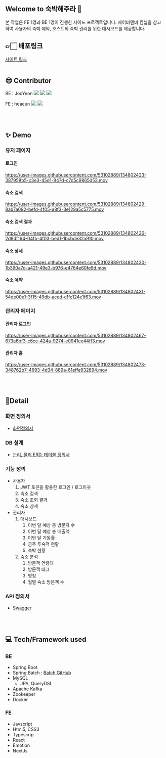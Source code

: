 
## Welcome to 숙박해주라 👋
본 작업은 FE 1명과 BE 1명이 진행한 사이드 프로젝트입니다. 에어비앤비 컨셉을 참고하여 사용자의 숙박 예약, 호스트의 숙박 관리를 위한 대시보드를 제공합니다. 
<br> 

## 👉🏻 배포링크
[사이트 링크](http://49.247.213.4:3000/)
<br><br>

## 😎 Contributor
BE : JooYeon
<a href="https://github.com/JooYeonPark" target="_blank"><img src="https://img.shields.io/badge/GitHub-181717?style=flat-square&logo=GitHub&logoColor=white"/></a>
<a href="mailto:jyeon0117@naver.com" target="_blank"><img src="https://img.shields.io/badge/jyeon0117@naver.com-03C75A?style=flat-square&logo=Naver&logoColor=white"/></a>
<a href="https://www.linkedin.com/in/%EC%A3%BC%EC%97%B0-%EB%B0%95-66a6411ba/" target="_blank"><img src="https://img.shields.io/badge/LinkedIn-0A66C2?style=flat-square&logo=LinkedIn&logoColor=white"/></a>  

FE : heaeun
<a href="https://github.com/yoonhe" target="_blank"><img src="https://img.shields.io/badge/GitHub-181717?style=flat-square&logo=GitHub&logoColor=white"/></a>
<a href="mailto:yhehe228@gmail.com" target="_blank"><img src="https://img.shields.io/badge/yhehe228@gmail.com-03C75A?style=flat-square&logo=Naver&logoColor=white"/></a>

<br><br>

## ✨ Demo
### 유저 페이지

#### 로그인
https://user-images.githubusercontent.com/53102889/134802423-387958b5-c3e3-45d1-847d-c7d5c9865d53.mov

#### 숙소 검색
https://user-images.githubusercontent.com/53102889/134802429-8ab7a092-befd-4f05-a8f3-3e129a5c5775.mov

#### 숙소 검색 결과
https://user-images.githubusercontent.com/53102889/134802426-2d9df164-04fb-4f03-bed1-1bcbde32a910.mov

#### 숙소 상세
https://user-images.githubusercontent.com/53102889/134802430-1b390a7d-a421-49e3-b976-e4764e60fe9d.mov

#### 숙소 예약
https://user-images.githubusercontent.com/53102889/134802431-54de00e1-3f15-49db-aced-c1fe124e1f63.mov

### 관리자 페이지

#### 관리자 로그인
https://user-images.githubusercontent.com/53102889/134802467-673a6bf3-c6cc-424a-9274-e0941ee44ff3.mov

#### 관리자 홈
https://user-images.githubusercontent.com/53102889/134802473-348762b7-4693-4d34-889a-61effe932894.mov

<br><Br>

## 🍑Detail
### 화면 정의서
- [화면정의서](https://github.com/hajula-pjt/hejula-server/files/7231114/_._v1.0.pdf)
### DB 설계
- [논리, 물리 ERD, 테이블 정의서](https://leeward-sandalwood-90d.notion.site/DB-919ccfce3eb1490fa35c82a45080e8fd)
### 기능 정의
- 사용자
   1. JWT 토큰을 활용한 로그인 / 로그아웃
   2. 숙소 검색
   3. 숙소 조회 결과
   4. 숙소 상세
- 관리자
   1. 대시보드 
      1. 이번 달 예상 총 방문자 수
      2. 이번 달 예상 총 매출액 
      3. 이번 달 가동률
      4. 금주 투숙객 현황
      5. 숙박 현황
   2. 숙소 분석
      1. 방문객 연령대
      2. 방문객 태그
      3. 명칭
      4. 월별 숙소 방문객 수 
### API 정의서
- [Swagger](http://49.247.213.4:8080/swagger-ui.html#/)


<br><br>

## 💻 Tech/Framework used
### BE
- Spring Boot
- Spring Batch : [Batch GitHub](https://github.com/hajula-pjt/hejula-server-batch) 
- MySQL
  - JPA, QueryDSL 
- Apache Kafka
- Zookeeper
- Docker

### FE
- Javscript
- Html5, CSS3
- Typescrip
- React
- Emotion
- NextJs
<br><br>
